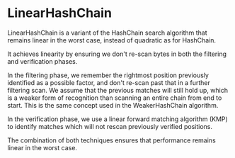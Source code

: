 LinearHashChain
===============

LinearHashChain is a variant of the HashChain search algorithm 
that remains linear in the worst case, instead of quadratic as for HashChain.

It achieves linearity by ensuring we don't re-scan bytes in both the filtering 
and verification phases.

In the filtering phase, we remember the rightmost position previously 
identified as a possible factor, and don't re-scan past that in a 
further filtering scan.  We assume that the previous matches will
still hold up, which is a weaker form of recognition than scanning an
entire chain from end to start.  This is the same concept used in the
WeakerHashChain algorithm.

In the verification phase, we use a linear forward matching algorithm (KMP)
to identify matches which will not rescan previously verified positions.

The combination of both techniques ensures that performance remains linear
in the worst case.
